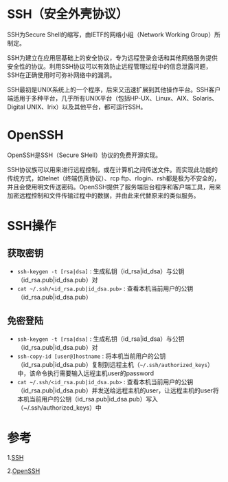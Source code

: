# SSH（安全外壳协议）
SSH为Secure Shell的缩写，由IETF的网络小组（Network Working Group）所制定。

SSH为建立在应用层基础上的安全协议，专为远程登录会话和其他网络服务提供安全性的协议。利用SSH协议可以有效防止远程管理过程中的信息泄露问题，SSH在正确使用时可弥补网络中的漏洞。

SSH最初是UNIX系统上的一个程序，后来又迅速扩展到其他操作平台。SSH客户端适用于多种平台，几乎所有UNIX平台（包括HP-UX、Linux、AIX、Solaris、Digital UNIX、Irix）以及其他平台，都可运行SSH。

# OpenSSH
OpenSSH是SSH（Secure SHell）协议的免费开源实现。

SSH协议族可以用来进行远程控制，或在计算机之间传送文件。而实现此功能的传统方式，如telnet（终端仿真协议）、rcp ftp、rlogin、rsh都是极为不安全的，并且会使用明文传送密码。OpenSSH提供了服务端后台程序和客户端工具，用来加密远程控制和文件传输过程中的数据，并由此来代替原来的类似服务。

# SSH操作
## 获取密钥
 - `ssh-keygen -t [rsa|dsa]` : 生成私钥（id_rsa|id_dsa）与公钥（id_rsa.pub|id_dsa.pub）对
 - `cat ~/.ssh/<id_rsa.pub|id_dsa.pub>` : 查看本机当前用户的公钥（id_rsa.pub|id_dsa.pub）
## 免密登陆
 - `ssh-keygen -t [rsa|dsa]` : 生成私钥（id_rsa|id_dsa）与公钥（id_rsa.pub|id_dsa.pub）对
 - `ssh-copy-id [user@]hostname` : 将本机当前用户的公钥（id_rsa.pub|id_dsa.pub）复制到远程主机（`~/.ssh/authorized_keys`）中，该命令执行需要输入远程主机user的password
 - `cat ~/.ssh/<id_rsa.pub|id_dsa.pub>` : 查看本机当前用户的公钥（id_rsa.pub|id_dsa.pub）并发送给远程主机的user，让远程主机的user将本机当前用户的公钥（id_rsa.pub|id_dsa.pub）写入（~/.ssh/authorized_keys）中

# 参考
1.[SSH](https://baike.baidu.com/item/ssh/10407)

2.[OpenSSH](https://baike.baidu.com/item/OpenSSH)
